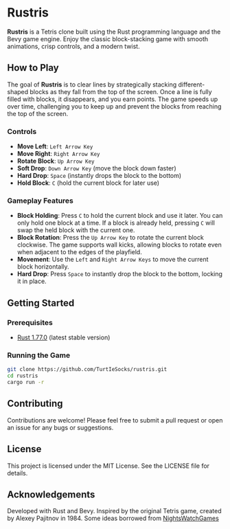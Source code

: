 # Rustris

**Rustris** is a Tetris clone built using the Rust programming language and the Bevy game engine. Enjoy the classic block-stacking game with smooth animations, crisp controls, and a modern twist.

## How to Play

The goal of **Rustris** is to clear lines by strategically stacking different-shaped blocks as they fall from the top of the screen. Once a line is fully filled with blocks, it disappears, and you earn points. The game speeds up over time, challenging you to keep up and prevent the blocks from reaching the top of the screen.

### Controls

- **Move Left**: `Left Arrow Key`
- **Move Right**: `Right Arrow Key`
- **Rotate Block**: `Up Arrow Key`
- **Soft Drop**: `Down Arrow Key` (move the block down faster)
- **Hard Drop**: `Space` (instantly drops the block to the bottom)
- **Hold Block**: `C` (hold the current block for later use)

### Gameplay Features

- **Block Holding**: Press `C` to hold the current block and use it later. You can only hold one block at a time. If a block is already held, pressing `C` will swap the held block with the current one.
- **Block Rotation**: Press the `Up Arrow Key` to rotate the current block clockwise. The game supports wall kicks, allowing blocks to rotate even when adjacent to the edges of the playfield.
- **Movement**: Use the `Left` and `Right Arrow Keys` to move the current block horizontally.
- **Hard Drop**: Press `Space` to instantly drop the block to the bottom, locking it in place.

## Getting Started

### Prerequisites

- [Rust 1.77.0](https://www.rust-lang.org/) (latest stable version)

### Running the Game

```bash
git clone https://github.com/TurtIeSocks/rustris.git
cd rustris
cargo run -r
```

## Contributing

Contributions are welcome! Please feel free to submit a pull request or open an issue for any bugs or suggestions.

## License

This project is licensed under the MIT License. See the LICENSE file for details.

## Acknowledgements

Developed with Rust and Bevy.
Inspired by the original Tetris game, created by Alexey Pajitnov in 1984.
Some ideas borrowed from [NightsWatchGames](https://github.com/NightsWatchGames/tetris)
